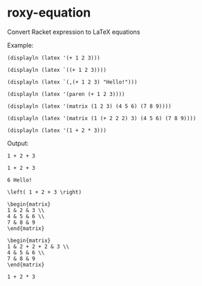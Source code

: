 # roxy-equation
Convert Racket expression to LaTeX equations

Example:
```
(displayln (latex '(+ 1 2 3)))

(displayln (latex `((+ 1 2 3))))

(displayln (latex `(,(+ 1 2 3) "Hello!")))

(displayln (latex '(paren (+ 1 2 3))))

(displayln (latex '(matrix (1 2 3) (4 5 6) (7 8 9))))

(displayln (latex '(matrix (1 (+ 2 2 2) 3) (4 5 6) (7 8 9))))

(displayln (latex '(1 + 2 * 3)))
```

Output:
```
1 + 2 + 3

1 + 2 + 3

6 Hello!

\left( 1 + 2 + 3 \right)

\begin{matrix}
1 & 2 & 3 \\
4 & 5 & 6 \\
7 & 8 & 9
\end{matrix}

\begin{matrix}
1 & 2 + 2 + 2 & 3 \\
4 & 5 & 6 \\
7 & 8 & 9
\end{matrix}

1 + 2 * 3
```
